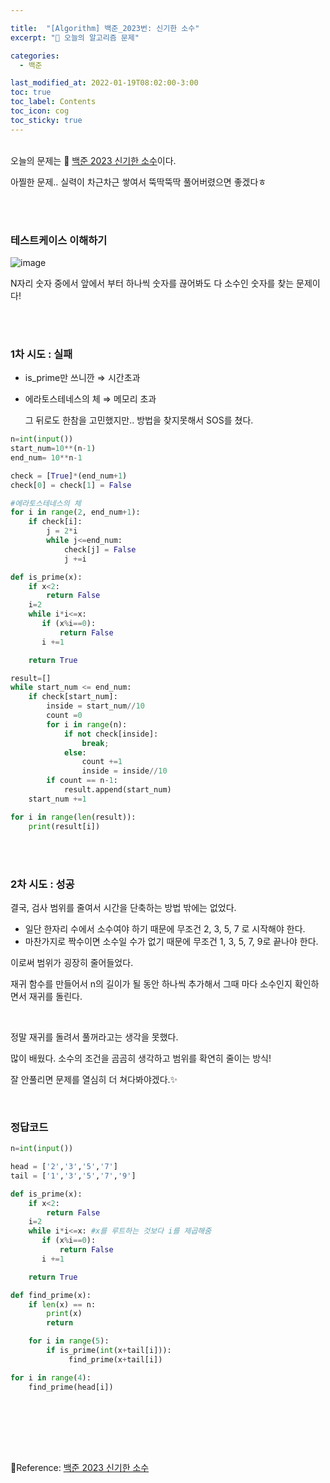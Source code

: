 ```yaml
---

title:  "[Algorithm] 백준_2023번: 신기한 소수"
excerpt: "🥳 오늘의 알고리즘 문제"

categories:
  - 백준

last_modified_at: 2022-01-19T08:02:00-3:00
toc: true
toc_label: Contents
toc_icon: cog
toc_sticky: true
---
```


<br />오늘의  문제는 🚀 <a href="https://www.acmicpc.net/problem/2023" target="_blank">백준 2023 신기한 소수</a>이다. 

아찔한 문제.. 실력이 차근차근 쌓여서 뚝딱뚝딱 풀어버렸으면 좋겠다ㅎ

<br /><br />

### 테스트케이스 이해하기

![image](https://user-images.githubusercontent.com/42812764/150297839-747fc6a9-dc86-4264-a4ca-01f5946caf82.png)

N자리 숫자 중에서 앞에서 부터 하나씩 숫자를 끊어봐도 다 소수인 숫자를 찾는 문제이다!

<br /><br />

### 1차 시도 : 실패

- is_prime만 쓰니깐 ⇒ 시간초과

- 에라토스테네스의 체 ⇒  메모리 초과

  그 뒤로도 한참을 고민했지만.. 방법을 찾지못해서 SOS를 쳤다.

```python
n=int(input())
start_num=10**(n-1)
end_num= 10**n-1

check = [True]*(end_num+1)
check[0] = check[1] = False

#에라토스테네스의 체
for i in range(2, end_num+1):
    if check[i]:
        j = 2*i
        while j<=end_num:
            check[j] = False
            j +=i

def is_prime(x):
    if x<2:
        return False
    i=2
    while i*i<=x:
       if (x%i==0):
           return False
       i +=1

    return True

result=[]
while start_num <= end_num:
    if check[start_num]:
        inside = start_num//10
        count =0
        for i in range(n):
            if not check[inside]:
                break;
            else:
                count +=1
                inside = inside//10
        if count == n-1:
            result.append(start_num)
    start_num +=1

for i in range(len(result)):
    print(result[i])
```

<br /><br />

### 2차 시도 : 성공

결국, 검사 범위를 줄여서 시간을 단축하는 방법 밖에는 없었다.

- 일단 한자리 수에서 소수여야 하기 때문에 무조건  2, 3, 5, 7 로 시작해야 한다. 
- 마찬가지로 짝수이면 소수일 수가 없기 때문에 무조건 1, 3, 5, 7, 9로 끝나야 한다.

이로써 범위가 굉장히 줄어들었다.

재귀 함수를 만들어서 n의 길이가 될 동안 하나씩 추가해서 그때 마다 소수인지 확인하면서 재귀를 돌린다.

<br />

정말 재귀를 돌려서 풀꺼라고는 생각을 못했다.

많이 배웠다. 소수의 조건을 곰곰히 생각하고 범위를 확연히 줄이는 방식!

잘 안풀리면 문제를 열심히 더 쳐다봐야겠다.✨

<br />



### 정답코드

```python
n=int(input())

head = ['2','3','5','7']
tail = ['1','3','5','7','9']

def is_prime(x):
    if x<2:
        return False
    i=2
    while i*i<=x: #x를 루트하는 것보다 i를 제곱해줌
       if (x%i==0):
           return False
       i +=1

    return True

def find_prime(x):
    if len(x) == n:
        print(x)
        return

    for i in range(5):
        if is_prime(int(x+tail[i])):
             find_prime(x+tail[i])

for i in range(4):
    find_prime(head[i])
```

<br /><br />

<br />

<br />

🚀Reference:  <a href="https://www.acmicpc.net/problem/2023" target="_blank">백준 2023 신기한 소수</a><br />



